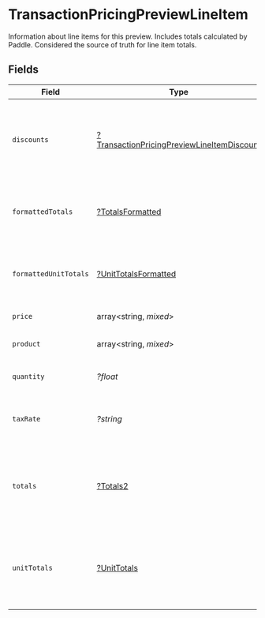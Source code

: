 # TransactionPricingPreviewLineItem

Information about line items for this preview. Includes totals calculated by Paddle. Considered the source of truth for line item totals.


## Fields

| Field                                                                                                          | Type                                                                                                           | Required                                                                                                       | Description                                                                                                    | Example                                                                                                        |
| -------------------------------------------------------------------------------------------------------------- | -------------------------------------------------------------------------------------------------------------- | -------------------------------------------------------------------------------------------------------------- | -------------------------------------------------------------------------------------------------------------- | -------------------------------------------------------------------------------------------------------------- |
| `discounts`                                                                                                    | [?TransactionPricingPreviewLineItemDiscount](../../models/shared/TransactionPricingPreviewLineItemDiscount.md) | :heavy_minus_sign:                                                                                             | Array of discounts applied to this preview line item. Empty if no discounts applied.                           |                                                                                                                |
| `formattedTotals`                                                                                              | [?TotalsFormatted](../../models/shared/TotalsFormatted.md)                                                     | :heavy_minus_sign:                                                                                             | The financial breakdown of a charge in the format of a given currency.                                         |                                                                                                                |
| `formattedUnitTotals`                                                                                          | [?UnitTotalsFormatted](../../models/shared/UnitTotalsFormatted.md)                                             | :heavy_minus_sign:                                                                                             | Breakdown of the charge for one unit in the format of a given currency.                                        |                                                                                                                |
| `price`                                                                                                        | array<string, *mixed*>                                                                                         | :heavy_minus_sign:                                                                                             | Represents a price entity.                                                                                     |                                                                                                                |
| `product`                                                                                                      | array<string, *mixed*>                                                                                         | :heavy_minus_sign:                                                                                             | Represents a product entity.                                                                                   |                                                                                                                |
| `quantity`                                                                                                     | *?float*                                                                                                       | :heavy_minus_sign:                                                                                             | Quantity of this preview line item.                                                                            |                                                                                                                |
| `taxRate`                                                                                                      | *?string*                                                                                                      | :heavy_minus_sign:                                                                                             | Rate used to calculate tax for this preview line item.                                                         | 0.2                                                                                                            |
| `totals`                                                                                                       | [?Totals2](../../models/shared/Totals2.md)                                                                     | :heavy_minus_sign:                                                                                             | The financial breakdown of a charge in the lowest denomination of a currency (eg cents for USD).               |                                                                                                                |
| `unitTotals`                                                                                                   | [?UnitTotals](../../models/shared/UnitTotals.md)                                                               | :heavy_minus_sign:                                                                                             | Breakdown of the charge for one unit in the lowest denomination of a currency (e.g. cents for USD).            |                                                                                                                |